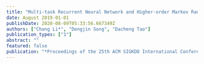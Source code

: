 ```yaml
---
title: "Multi-task Recurrent Neural Network and Higher-order Markov Random Fields for Stock Price Prediction"
date: August 2019-01-01
publishDate: 2020-08-09T05:33:56.667349Z
authors: ["Chang Li*", "Dongjin Song", "Dacheng Tao"]
publication_types: ["1"]
abstract: ""
featured: false
publication: "*Proceedings of the 25th ACM SIGKDD International Conference on Knowledge Discovery  and  Data  Mining  (KDD)*"
---
```


